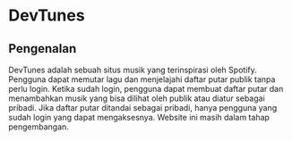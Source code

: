 # DevTunes

## Pengenalan

DevTunes adalah sebuah situs musik yang terinspirasi oleh Spotify. Pengguna dapat memutar lagu dan menjelajahi daftar putar publik tanpa perlu login. Ketika sudah login, pengguna dapat membuat daftar putar dan menambahkan musik yang bisa dilihat oleh publik atau diatur sebagai pribadi. Jika daftar putar ditandai sebagai pribadi, hanya pengguna yang sudah login yang dapat mengaksesnya. Website ini masih dalam tahap pengembangan.
